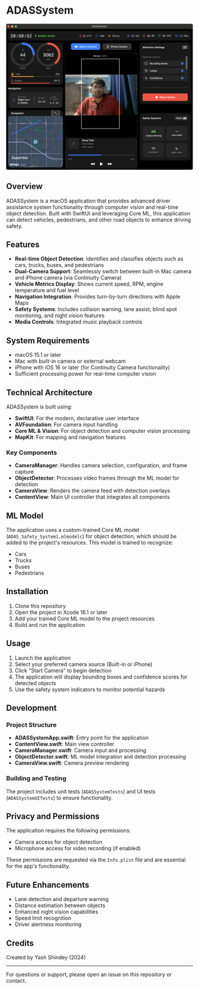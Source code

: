 # ADASSystem

![ADASSystem Interface](Adas.png)

## Overview

ADASSystem is a macOS application that provides advanced driver assistance system functionality through computer vision and real-time object detection. Built with SwiftUI and leveraging Core ML, this application can detect vehicles, pedestrians, and other road objects to enhance driving safety.

## Features

- **Real-time Object Detection**: Identifies and classifies objects such as cars, trucks, buses, and pedestrians
- **Dual-Camera Support**: Seamlessly switch between built-in Mac camera and iPhone camera (via Continuity Camera)
- **Vehicle Metrics Display**: Shows current speed, RPM, engine temperature and fuel level
- **Navigation Integration**: Provides turn-by-turn directions with Apple Maps
- **Safety Systems**: Includes collision warning, lane assist, blind spot monitoring, and night vision features
- **Media Controls**: Integrated music playback controls

## System Requirements

- macOS 15.1 or later
- Mac with built-in camera or external webcam
- iPhone with iOS 16 or later (for Continuity Camera functionality)
- Sufficient processing power for real-time computer vision

## Technical Architecture

ADASSystem is built using:

- **SwiftUI**: For the modern, declarative user interface
- **AVFoundation**: For camera input handling
- **Core ML & Vision**: For object detection and computer vision processing
- **MapKit**: For mapping and navigation features

### Key Components

- **CameraManager**: Handles camera selection, configuration, and frame capture
- **ObjectDetector**: Processes video frames through the ML model for detection
- **CameraView**: Renders the camera feed with detection overlays
- **ContentView**: Main UI controller that integrates all components

## ML Model

The application uses a custom-trained Core ML model (`ADAS_Safety_System1.mlmodelc`) for object detection, which should be added to the project's resources. This model is trained to recognize:

- Cars
- Trucks
- Buses
- Pedestrians

## Installation

1. Clone this repository
2. Open the project in Xcode 16.1 or later
3. Add your trained Core ML model to the project resources
4. Build and run the application

## Usage

1. Launch the application
2. Select your preferred camera source (Built-in or iPhone)
3. Click "Start Camera" to begin detection
4. The application will display bounding boxes and confidence scores for detected objects
5. Use the safety system indicators to monitor potential hazards

## Development

### Project Structure

- **ADASSystemApp.swift**: Entry point for the application
- **ContentView.swift**: Main view controller
- **CameraManager.swift**: Camera input and processing
- **ObjectDetector.swift**: ML model integration and detection processing
- **CameraView.swift**: Camera preview rendering

### Building and Testing

The project includes unit tests (`ADASSystemTests`) and UI tests (`ADASSystemUITests`) to ensure functionality.

## Privacy and Permissions

The application requires the following permissions:

- Camera access for object detection
- Microphone access for video recording (if enabled)

These permissions are requested via the `Info.plist` file and are essential for the app's functionality.

## Future Enhancements

- Lane detection and departure warning
- Distance estimation between objects
- Enhanced night vision capabilities
- Speed limit recognition
- Driver alertness monitoring

## Credits

Created by Yash Shindey (2024)

---

For questions or support, please open an issue on this repository or contact.
